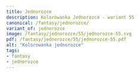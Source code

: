 ```yaml
---
title: Jednorozce
description: Kolorowanka Jednorozce - wariant 55
canonical: /fantasy/jednorozce/
variant_of: jednorozce
image: /fantasy/jednorozce/55/jednorozce-55.svg
pdf: /fantasy/jednorozce/55/jednorozce-55.pdf
alt: "Kolorowanka jednorozce"
tags:
- fantasy
- jednorozce
---
```

